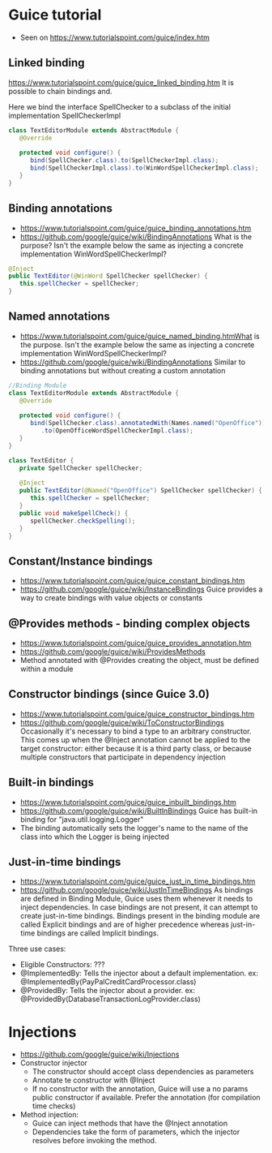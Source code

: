 # Guice tutorial
* Seen on https://www.tutorialspoint.com/guice/index.htm

## Linked binding
https://www.tutorialspoint.com/guice/guice_linked_binding.htm
It is possible to chain bindings and.

Here we bind the interface SpellChecker to a subclass
of the initial implementation SpellCheckerImpl

```java
class TextEditorModule extends AbstractModule {
   @Override
   
   protected void configure() {
      bind(SpellChecker.class).to(SpellCheckerImpl.class);
      bind(SpellCheckerImpl.class).to(WinWordSpellCheckerImpl.class);
   } 
}
```

## Binding annotations
* https://www.tutorialspoint.com/guice/guice_binding_annotations.htm
* https://github.com/google/guice/wiki/BindingAnnotations
What is the purpose? Isn't the example below the same as injecting a concrete implementation WinWordSpellCheckerImpl?

```java
@Inject
public TextEditor(@WinWord SpellChecker spellChecker) {
   this.spellChecker = spellChecker;
}
```

## Named annotations
* https://www.tutorialspoint.com/guice/guice_named_binding.htmWhat is the purpose. Isn't the example below the same as injecting a concrete implementation WinWordSpellCheckerImpl?
* https://github.com/google/guice/wiki/BindingAnnotations
Similar to binding annotations but without creating a custom annotation

```java
//Binding Module
class TextEditorModule extends AbstractModule {
   @Override
   
   protected void configure() {
      bind(SpellChecker.class).annotatedWith(Names.named("OpenOffice"))
         .to(OpenOfficeWordSpellCheckerImpl.class);
   } 
}

class TextEditor {
   private SpellChecker spellChecker;
   
   @Inject
   public TextEditor(@Named("OpenOffice") SpellChecker spellChecker) {
      this.spellChecker = spellChecker;      
   }
   public void makeSpellCheck() {
      spellChecker.checkSpelling(); 
   }  
}
```

## Constant/Instance bindings
* https://www.tutorialspoint.com/guice/guice_constant_bindings.htm
* https://github.com/google/guice/wiki/InstanceBindings
Guice provides a way to create bindings with value objects or constants


## @Provides methods - binding complex objects
* https://www.tutorialspoint.com/guice/guice_provides_annotation.htm
* https://github.com/google/guice/wiki/ProvidesMethods
* Method annotated with @Provides creating the object, must be defined within a module

## Constructor bindings (since Guice 3.0)
* https://www.tutorialspoint.com/guice/guice_constructor_bindings.htm
* https://github.com/google/guice/wiki/ToConstructorBindings
Occasionally it's necessary to bind a type to an arbitrary constructor. This comes up when the @Inject annotation 
cannot be applied to the target constructor: either because it is a third party class,
or because multiple constructors that participate in dependency injection

## Built-in bindings
* https://www.tutorialspoint.com/guice/guice_inbuilt_bindings.htm
* https://github.com/google/guice/wiki/BuiltInBindings
Guice has built-in binding for "java.util.logging.Logger"
* The binding automatically sets the logger's name to the name of the class into which the Logger is being injected

## Just-in-time bindings
* https://www.tutorialspoint.com/guice/guice_just_in_time_bindings.htm
* https://github.com/google/guice/wiki/JustInTimeBindings
As bindings are defined in Binding Module, Guice uses them whenever it needs to inject dependencies.
In case bindings are not present, it can attempt to create just-in-time bindings.
Bindings present in the binding module are called Explicit bindings and are of higher precedence whereas
just-in-time bindings are called Implicit bindings.

Three use cases:
* Eligible Constructors: ???
* @ImplementedBy: Tells the injector about a default implementation. ex: @ImplementedBy(PayPalCreditCardProcessor.class)
* @ProvidedBy: Tells the injector about a provider. ex: @ProvidedBy(DatabaseTransactionLogProvider.class)

# Injections
* https://github.com/google/guice/wiki/Injections
* Constructor injector
    * The constructor should accept class dependencies as parameters
    * Annotate te constructor with @Inject
    * If no constructor with the annotation, Guice will use a no params public constructor if available. Prefer the annotation (for compilation time checks)
* Method injection:
    * Guice can inject methods that have the @Inject annotation
    * Dependencies take the form of parameters, which the injector resolves before invoking the method. 